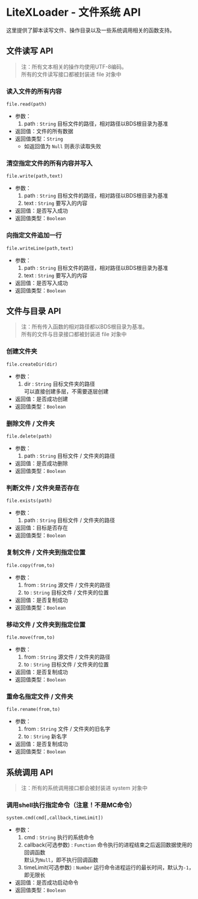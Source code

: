 # LiteXLoader - 文件系统 API

这里提供了脚本读写文件、操作目录以及一些系统调用相关的函数支持。

## 文件读写 API

> 注：所有文本相关的操作均使用UTF-8编码。  
> 所有的文件读写接口都被封装进 file 对象中

### 读入文件的所有内容
`file.read(path)`

- 参数：
    1. path : `String`
    目标文件的路径，相对路径以BDS根目录为基准
- 返回值：文件的所有数据
- 返回值类型：`String`
    - 如返回值为 `Null` 则表示读取失败



### 清空指定文件的所有内容并写入
`file.write(path,text)`

- 参数：
    1. path : `String`
    目标文件的路径，相对路径以BDS根目录为基准
    2. text : `String`
    要写入的内容
- 返回值：是否写入成功
- 返回值类型：`Boolean`



### 向指定文件追加一行
`file.writeLine(path,text)`

- 参数：
    1. path : `String`
    目标文件的路径，相对路径以BDS根目录为基准
    2. text : `String`
    要写入的内容
- 返回值：是否写入成功
- 返回值类型：`Boolean`



## 文件与目录 API

> 注：所有传入函数的相对路径都以BDS根目录为基准。  
> 所有的文件与目录接口都被封装进 file 对象中

### 创建文件夹  
`file.createDir(dir)`

- 参数：
    1. dir : `String`
    目标文件夹的路径  
    可以直接创建多层，不需要逐层创建
- 返回值：是否成功创建
- 返回值类型：`Boolean`



### 删除文件 / 文件夹  
`file.delete(path)`

- 参数：
    1. path : `String`
    目标文件 / 文件夹的路径
- 返回值：是否成功删除
- 返回值类型：`Boolean`



### 判断文件 / 文件夹是否存在  
`file.exists(path)`

- 参数：
    1. path : `String`
    目标文件 / 文件夹的路径
- 返回值：目标是否存在
- 返回值类型：`Boolean`



### 复制文件 / 文件夹到指定位置  
`file.copy(from,to)`

- 参数：
    1. from : `String`
    源文件 / 文件夹的路径
    2. to : `String`
    目标文件 / 文件夹的位置
- 返回值：是否复制成功
- 返回值类型：`Boolean`



### 移动文件 / 文件夹到指定位置  
`file.move(from,to)`

- 参数：
    1. from : `String`
    源文件 / 文件夹的路径
    2. to : `String`
    目标文件 / 文件夹的位置
- 返回值：是否复制成功
- 返回值类型：`Boolean`



### 重命名指定文件 / 文件夹  
`file.rename(from,to)`

- 参数：
    1. from : `String`
    文件 / 文件夹的旧名字
    2. to : `String`
    新名字
- 返回值：是否复制成功
- 返回值类型：`Boolean`



## 系统调用 API

> 注：所有的系统调用接口都会被封装进 system 对象中

### 调用shell执行指定命令（注意！不是MC命令）  
`system.cmd(cmd[,callback,timeLimit])`

- 参数：
    1. cmd : `String`
    执行的系统命令
    2. callback(可选参数) : `Function`
    命令执行的进程结束之后返回数据使用的回调函数  
    默认为`Null`，即不执行回调函数
    3. timeLimit(可选参数) : `Number`
    运行命令进程运行的最长时间，默认为`-1`，即无限长
- 返回值：是否成功启动命令
- 返回值类型：`Boolean`